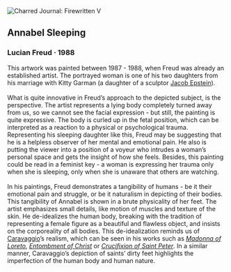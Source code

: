 <div class="artwork-of-the-day">
  <div class="container">
    <div class="img-wrapper">
      <img
        src="https://uploads5.wikiart.org/images/lucian-freud/annabel-sleeping-1988.jpg!Large.jpg"
        alt="Charred Journal: Firewritten V" />
    </div>
    <div class="artwork-detail">
      <div class="artwork-origin"> 
        <h2 class="artwork-name">Annabel Sleeping</h2>
        <h3 class="artist">
          Lucian Freud
                    ·  1988
        </h3>
      </div>
      <p class="description">
        <span class="artwork-description-text ng-binding" ng-bind-html="viewModel.ArtworkOfTheDay.Description | unsafe"><a target="_blank" href="https://www.wikiart.org/en/caravaggio/madonna-of-loreto"></a>This artwork was painted between 1987 - 1988, when Freud was already an established artist. The portrayed woman is one of his two daughters from his marriage with Kitty Garman (a daughter of a sculptor <a target="_blank" href="https://www.wikiart.org/en/jacob-epstein">Jacob Epstein</a>).<br><br>What is quite innovative in Freud’s approach to the depicted subject, is the perspective. The artist represents a lying body completely turned away from us, so we cannot see the facial expression - but still, the painting is quite expressive. The body is curled up in the fetal position, which can be interpreted as a reaction to a physical or psychological trauma. Representing his sleeping daughter like this, Freud may be suggesting that he is a helpless observer of her mental and emotional pain. He also is putting the viewer into a position of a voyeur who intrudes a woman’s personal space and gets the insight of how she feels. Besides, this painting could be read in a feminist key - a woman is expressing her trauma only when she is sleeping, only when she is unaware that others are watching.<br><br>In his paintings, Freud demonstrates a tangibility of humans - be it their emotional pain and struggle, or be it naturalism in depicting of their bodies. This tangibility of Annabel is shown in a brute physicality of her feet. The artist emphasizes small details, like motion of muscles and texture of the skin. He de-idealizes the human body, breaking with the tradition of representing a female figure as a beautiful and flawless object,  and insists on the corporeality of all bodies. This de-idealization reminds us of <a target="_blank" href="https://www.wikiart.org/en/caravaggio">Caravaggio</a>’s realism, which can be seen in his works such as <i><a target="_blank" href="https://www.wikiart.org/en/caravaggio/madonna-of-loreto">Madonna of Loreto</a></i>, <i><a target="_blank" href="https://www.wikiart.org/en/caravaggio/entombment">Entombment of Christ</a></i> or <i><a target="_blank" href="https://www.wikiart.org/en/caravaggio/crucifixion-of-saint-peter-1601">Crucifixion of Saint Peter</a></i>. In a similar manner, Caravaggio’s depiction of saints’ dirty feet highlights the imperfection of the human body and human nature.</span>
                        <div class="text-shadow-container" ng-show="showShadow" style=""></div>
      </p>
    </div>
  </div>

</div>
